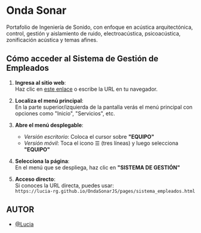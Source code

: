 
# Onda Sonar

Portafolio de Ingeniería de Sonido, con enfoque en acústica arquitectónica, control, gestión y aislamiento de ruido, electroacústica, psicoacústica, zonificación acústica y temas afines.

## Cómo acceder al Sistema de Gestión de Empleados

1. **Ingresa al sitio web**:  
   Haz clic en [este enlace](https://lucia-rg.github.io/OndaSonarJS/) o escribe la URL en tu navegador.

2. **Localiza el menú principal**:  
   En la parte superior/izquierda de la pantalla verás el menú principal con opciones como "Inicio", "Servicios", etc.

3. **Abre el menú desplegable**:  
   - *Versión escritorio*: Coloca el cursor sobre **"EQUIPO"** 
   - *Versión móvil*: Toca el icono ☰ (tres líneas) y luego selecciona **"EQUIPO"**

4. **Selecciona la página**:  
   En el menú que se despliega, haz clic en **"SISTEMA DE GESTIÓN"**

5. **Acceso directo**:  
   Si conoces la URL directa, puedes usar:  
   `https://lucia-rg.github.io/OndaSonarJS/pages/sistema_empleados.html`
## AUTOR

- [@Lucia](https://github.com/Lucia-rg)
